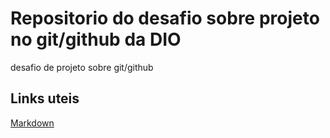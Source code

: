 # Repositorio do desafio sobre projeto no git/github da DIO
desafio de projeto sobre git/github


## Links uteis
[Markdown](https://www.markdownguide.org/cheat-sheet/)
